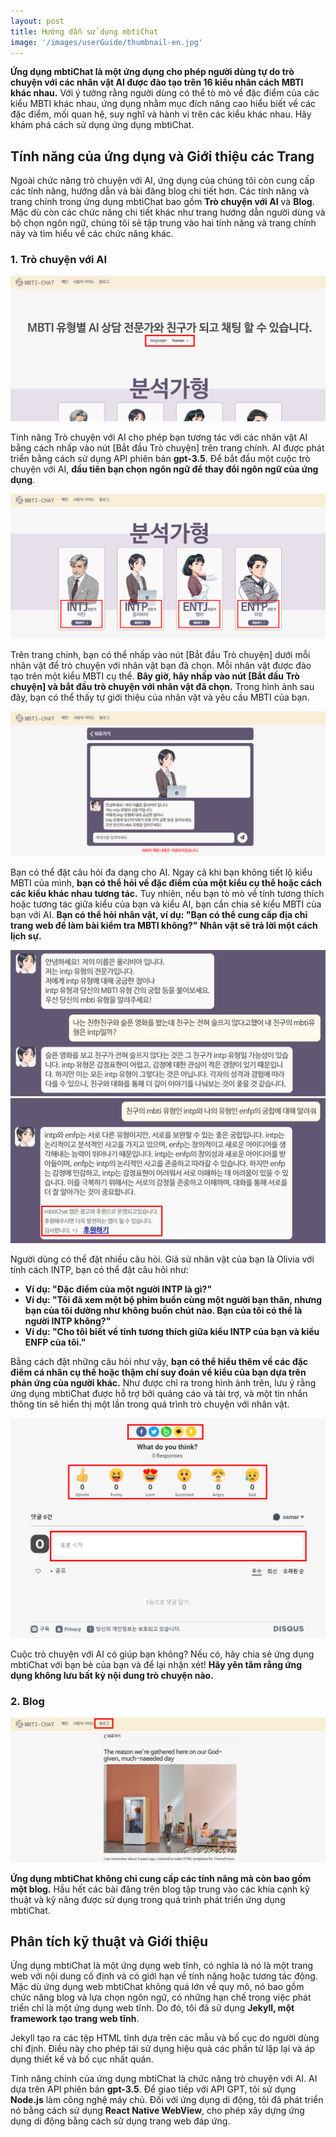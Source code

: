 ```yaml
---
layout: post
title: Hướng dẫn sử dụng mbtiChat
image: '/images/userGuide/thumbnail-en.jpg'
---
```


**Ứng dụng mbtiChat là một ứng dụng cho phép người dùng tự do trò chuyện với các nhân vật AI được đào tạo trên 16 kiểu nhân cách MBTI khác nhau.** Với ý tưởng rằng người dùng có thể tò mò về đặc điểm của các kiểu MBTI khác nhau, ứng dụng nhằm mục đích nâng cao hiểu biết về các đặc điểm, mối quan hệ, suy nghĩ và hành vi trên các kiểu khác nhau. Hãy khám phá cách sử dụng ứng dụng mbtiChat.

## Tính năng của ứng dụng và Giới thiệu các Trang
Ngoài chức năng trò chuyện với AI, ứng dụng của chúng tôi còn cung cấp các tính năng, hướng dẫn và bài đăng blog chi tiết hơn. Các tính năng và trang chính trong ứng dụng mbtiChat bao gồm **Trò chuyện với AI** và **Blog**. Mặc dù còn các chức năng chi tiết khác như trang hướng dẫn người dùng và bộ chọn ngôn ngữ, chúng tôi sẽ tập trung vào hai tính năng và trang chính này và tìm hiểu về các chức năng khác.

### 1. Trò chuyện với AI
![Chọn ngôn ngữ để trò chuyện với AI MBTI](/images/userGuide/1.png)

Tính năng Trò chuyện với AI cho phép bạn tương tác với các nhân vật AI bằng cách nhấp vào nút [Bắt đầu Trò chuyện] trên trang chính. AI được phát triển bằng cách sử dụng API phiên bản **gpt-3.5**. Để bắt đầu một cuộc trò chuyện với AI, **đầu tiên bạn chọn ngôn ngữ để thay đổi ngôn ngữ của ứng dụng**.

![Chọn Nhân vật và nhấp vào nút Bắt đầu Trò chuyện để trò chuyện với AI](/images/userGuide/2.png)

Trên trang chính, bạn có thể nhấp vào nút [Bắt đầu Trò chuyện] dưới mỗi nhân vật để trò chuyện với nhân vật bạn đã chọn. Mỗi nhân vật được đào tạo trên một kiểu MBTI cụ thể. **Bây giờ, hãy nhấp vào nút [Bắt đầu Trò chuyện] và bắt đầu trò chuyện với nhân vật đã chọn.** Trong hình ảnh sau đây, bạn có thể thấy tự giới thiệu của nhân vật và yêu cầu MBTI của bạn.

![Trang Trò chuyện với AI MBTI](/images/userGuide/3.png)

Bạn có thể đặt câu hỏi đa dạng cho AI. Ngay cả khi bạn không tiết lộ kiểu MBTI của mình, **bạn có thể hỏi về đặc điểm của một kiểu cụ thể hoặc cách các kiểu khác nhau tương tác.** Tuy nhiên, nếu bạn tò mò về tính tương thích hoặc tương tác giữa kiểu của bạn và kiểu AI, bạn cần chia sẻ kiểu MBTI của bạn với AI. **Bạn có thể hỏi nhân vật, ví dụ: "Bạn có thể cung cấp địa chỉ trang web để làm bài kiểm tra MBTI không?" Nhân vật sẽ trả lời một cách lịch sự.**

![Câu hỏi Ví dụ cho AI MBTI](/images/userGuide/4.png)
![Câu hỏi Ví dụ cho AI MBTI](/images/userGuide/5.png)

Người dùng có thể đặt nhiều câu hỏi. Giả sử nhân vật của bạn là Olivia với tính cách INTP, bạn có thể đặt câu hỏi như:

- **Ví dụ: "Đặc điểm của một người INTP là gì?"**
- **Ví dụ: "Tôi đã xem một bộ phim buồn cùng một người bạn thân, nhưng bạn của tôi dường như không buồn chút nào. Bạn của tôi có thể là người INTP không?"**
- **Ví dụ: "Cho tôi biết về tính tương thích giữa kiểu INTP của bạn và kiểu ENFP của tôi."**

Bằng cách đặt những câu hỏi như vậy, **bạn có thể hiểu thêm về các đặc điểm cá nhân cụ thể hoặc thậm chí suy đoán về kiểu của bạn dựa trên phản ứng của người khác.** Như được chỉ ra trong hình ảnh trên, lưu ý rằng ứng dụng mbtiChat được hỗ trợ bởi quảng cáo và tài trợ, và một tin nhắn thông tin sẽ hiển thị một lần trong quá trình trò chuyện với nhân vật.

![Chia sẻ, Biểu đạt cảm xúc và Bình luận sau khi sử dụng AI MBTI](/images/userGuide/6.png)

Cuộc trò chuyện với AI có giúp bạn không? Nếu có, hãy chia sẻ ứng dụng mbtiChat với bạn bè của bạn và để lại nhận xét! **Hãy yên tâm rằng ứng dụng không lưu bất kỳ nội dung trò chuyện nào.**

### 2. Blog
![Trang Blog trong ứng dụng mbtiChat](/images/userGuide/7.png)

**Ứng dụng mbtiChat không chỉ cung cấp các tính năng mà còn bao gồm một blog.** Hầu hết các bài đăng trên blog tập trung vào các khía cạnh kỹ thuật và kỹ năng được sử dụng trong quá trình phát triển ứng dụng mbtiChat.

## Phân tích kỹ thuật và Giới thiệu
Ứng dụng mbtiChat là một ứng dụng web tĩnh, có nghĩa là nó là một trang web với nội dung cố định và có giới hạn về tính năng hoặc tương tác động. Mặc dù ứng dụng web mbtiChat không quá lớn về quy mô, nó bao gồm chức năng blog và lựa chọn ngôn ngữ, có những hạn chế trong việc phát triển chỉ là một ứng dụng web tĩnh. Do đó, tôi đã sử dụng **Jekyll, một framework tạo trang web tĩnh**.

Jekyll tạo ra các tệp HTML tĩnh dựa trên các mẫu và bố cục do người dùng chỉ định. Điều này cho phép tái sử dụng hiệu quả các phần tử lặp lại và áp dụng thiết kế và bố cục nhất quán.

Tính năng chính của ứng dụng mbtiChat là chức năng trò chuyện với AI. AI dựa trên API phiên bản **gpt-3.5**. Để giao tiếp với API GPT, tôi sử dụng **Node.js** làm công nghệ máy chủ. Đối với ứng dụng di động, tôi đã phát triển nó bằng cách sử dụng **React Native WebView**, cho phép xây dựng ứng dụng di động bằng cách sử dụng trang web đáp ứng.
